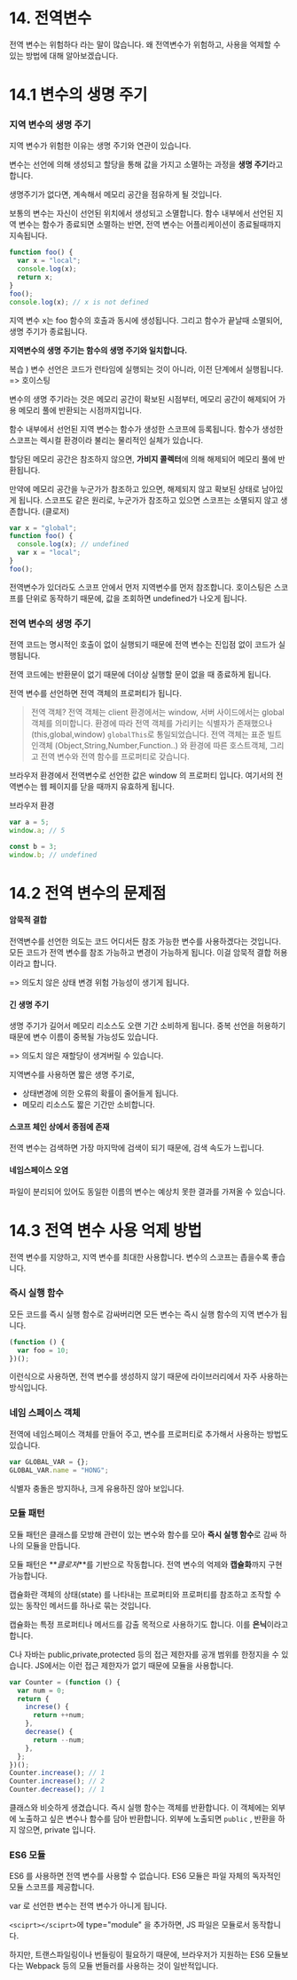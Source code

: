 # 14. 전역변수

전역 변수는 위험하다 라는 말이 많습니다.
왜 전역변수가 위험하고, 사용을 억제할 수 있는 방법에 대해 알아보겠습니다.

# 14.1 변수의 생명 주기

### 지역 변수의 생명 주기

지역 변수가 위험한 이유는 생명 주기와 연관이 있습니다.

변수는 선언에 의해 생성되고 할당을 통해 값을 가지고 소멸하는 과정을 **생명 주기**라고 합니다.

생명주기가 없다면, 계속해서 메모리 공간을 점유하게 될 것입니다.

보통의 변수는 자신이 선언된 위치에서 생성되고 소멸합니다.
함수 내부에서 선언된 지역 변수는 함수가 종료되면 소멸하는 반면,
전역 변수는 어플리케이션이 종료될때까지 지속됩니다.

```js
function foo() {
  var x = "local";
  console.log(x);
  return x;
}
foo();
console.log(x); // x is not defined
```

지역 변수 x는 foo 함수의 호출과 동시에 생성됩니다.
그리고 함수가 끝날때 소멸되어, 생명 주기가 종료됩니다.

**지역변수의 생명 주기는 함수의 생명 주기와 일치합니다.**

복습 ) 변수 선언은 코드가 런타임에 실행되는 것이 아니라, 이전 단계에서 실행됩니다. => 호이스팅

변수의 생명 주기라는 것은 메모리 공간이 확보된 시점부터, 메모리 공간이 해제되어 가용 메모리 풀에 반환되는 시점까지입니다.

함수 내부에서 선언된 지역 변수는 함수가 생성한 스코프에 등록됩니다.
함수가 생성한 스코프는 렉시컬 환경이라 불리는 물리적인 실체가 있습니다.

할당된 메모리 공간은 참조하지 않으면, **가비지 콜렉터**에 의해 해제되어 메모리 풀에 반환됩니다.

만약에 메모리 공간을 누군가가 참조하고 있으면, 해제되지 않고 확보된 상태로 남아있게 됩니다.
스코프도 같은 원리로, 누군가가 참조하고 있으면 스코프는 소멸되지 않고 생존합니다. (클로저)

```js
var x = "global";
function foo() {
  console.log(x); // undefined
  var x = "local";
}
foo();
```

전역변수가 있더라도 스코프 안에서 먼저 지역변수를 먼저 참조합니다.
호이스팅은 스코프를 단위로 동작하기 때문에, 값을 조회하면 undefined가 나오게 됩니다.

### 전역 변수의 생명 주기

전역 코드는 명시적인 호출이 없이 실행되기 때문에 전역 변수는 진입점 없이 코드가 실행됩니다.

전역 코드에는 반환문이 없기 때문에 더이상 실행할 문이 없을 때 종료하게 됩니다.

전역 변수를 선언하면 전역 객체의 프로퍼티가 됩니다.

> 전역 객체?
> 전역 객체는 client 환경에서는 window, 서버 사이드에서는 global 객체를 의미합니다.
> 환경에 따라 전역 객체를 가리키는 식별자가 존재했으나 (this,global,window) `globalThis`로 통일되었습니다.
> 전역 객체는 표준 빌트인객체 (Object,String,Number,Function..) 와 환경에 따른 호스트객체, 그리고 전역 변수와 전역 함수를 프로퍼티로 갖습니다.

브라우저 환경에서 전역변수로 선언한 값은 window 의 프로퍼티 입니다.
여기서의 전역변수는 웹 페이지를 닫을 때까지 유효하게 됩니다.

브라우저 환경

```js
var a = 5;
window.a; // 5

const b = 3;
window.b; // undefined
```

# 14.2 전역 변수의 문제점

#### 암묵적 결합

전역변수를 선언한 의도는 코드 어디서든 참조 가능한 변수를 사용하겠다는 것입니다.
모든 코드가 전역 변수를 참조 가능하고 변경이 가능하게 됩니다.
이걸 암묵적 결합 허용이라고 합니다.

=> 의도치 않은 상태 변경 위험 가능성이 생기게 됩니다.

#### 긴 생명 주기

생명 주기가 길어서 메모리 리소스도 오랜 기간 소비하게 됩니다.
중복 선언을 허용하기 때문에 변수 이름이 중복될 가능성도 있습니다.

=> 의도치 않은 재할당이 생겨버릴 수 있습니다.

지역변수를 사용하면 짧은 생명 주기로,

- 상태변경에 의한 오류의 확률이 줄어들게 됩니다.
- 메모리 리소스도 짧은 기간만 소비합니다.

#### 스코프 체인 상에서 종점에 존재

전역 변수는 검색하면 가장 마지막에 검색이 되기 때문에, 검색 속도가 느립니다.

#### 네임스페이스 오염

파일이 분리되어 있어도 동일한 이름의 변수는 예상치 못한 결과를 가져올 수 있습니다.

# 14.3 전역 변수 사용 억제 방법

전역 변수를 지양하고, 지역 변수를 최대한 사용합니다.
변수의 스코프는 좁을수록 좋습니다.

### 즉시 실행 함수

모든 코드를 즉시 실행 함수로 감싸버리면 모든 변수는 즉시 실행 함수의 지역 변수가 됩니다.

```js
(function () {
  var foo = 10;
})();
```

이런식으로 사용하면, 전역 변수를 생성하지 않기 때문에 라이브러리에서 자주 사용하는 방식입니다.

### 네임 스페이스 객체

전역에 네임스페이스 객체를 만들어 주고, 변수를 프로퍼티로 추가해서 사용하는 방법도 있습니다.

```js
var GLOBAL_VAR = {};
GLOBAL_VAR.name = "HONG";
```

식별자 충돌은 방지하나, 크게 유용하진 않아 보입니다.

### 모듈 패턴

모듈 패턴은 클래스를 모방해 관련이 있는 변수와 함수를 모아 **즉시 실행 함수**로 감싸 하나의 모듈을 만듭니다.

모듈 패턴은 **_클로저_**를 기반으로 작동합니다.
전역 변수의 억제와 **캡슐화**까지 구현 가능합니다.

캡슐화란 객체의 상태(state) 를 나타내는 프로퍼티와 프로퍼티를 참조하고 조작할 수 있는 동작인 메서드를 하나로 묶는 것입니다.

캡슐화는 특정 프로퍼티나 메서드를 감출 목적으로 사용하기도 합니다.
이를 **은닉**이라고 합니다.

C나 자바는 public,private,protected 등의 접근 제한자를 공개 범위를 한정지을 수 있습니다.
JS에서는 이런 접근 제한자가 없기 때문에 모듈을 사용합니다.

```js
var Counter = (function () {
  var num = 0;
  return {
    increse() {
      return ++num;
    },
    decrease() {
      return --num;
    },
  };
})();
Counter.increase(); // 1
Counter.increase(); // 2
Counter.decrease(); // 1
```

클래스와 비슷하게 생겼습니다.
즉시 실행 함수는 객체를 반환합니다. 이 객체에는 외부에 노출하고 싶은 변수나 함수를 담아 반환합니다.
외부에 노출되면 `public` , 반환을 하지 않으면, private 입니다.

### ES6 모듈 

ES6 를 사용하면 전역 변수를 사용할 수 없습니다. 
ES6 모듈은 파일 자체의 독자적인 모듈 스코프를 제공합니다. 

var 로 선언한 변수는 전역 변수가 아니게 됩니다.

`<sciprt></sciprt>`에 type="module" 을 추가하면, JS 파일은 모듈로서 동작합니다. 

하지만, 트랜스파일링이나 번들링이 필요하기 때문에, 브라우저가 지원하는 ES6 모듈보다는 
Webpack 등의 모듈 번들러를 사용하는 것이 일반적입니다.
